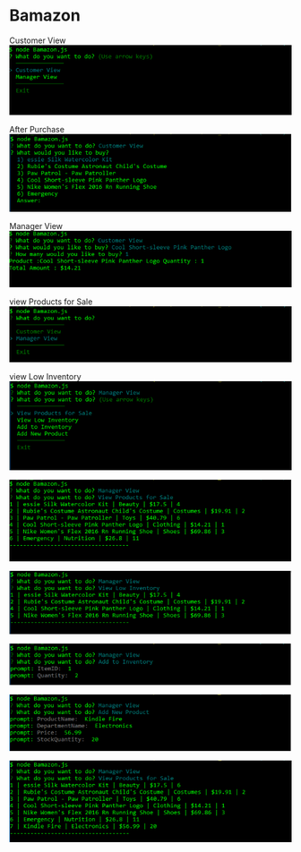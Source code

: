 # Bamazon
Customer View
![GitHub Logo](images/snap_1.PNG)

After Purchase
![GitHub Logo](images/snap_2.PNG)

Manager View
![GitHub Logo](images/snap_3.PNG)

view Products for Sale
![GitHub Logo](images/snap_4.PNG)

view Low Inventory
![GitHub Logo](images/snap_5.PNG)

![GitHub Logo](images/snap_6.PNG)

![GitHub Logo](images/snap_7.PNG)

![GitHub Logo](images/snap_8.PNG)

![GitHub Logo](images/snap_9.PNG)

![GitHub Logo](images/snap_10.PNG)

